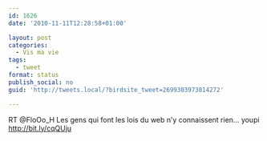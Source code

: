 ```yaml
---
id: 1626
date: '2010-11-11T12:28:58+01:00'

layout: post
categories:
  - Vis ma vie
tags:
  - tweet
format: status
publish_social: no
guid: 'http://tweets.local/?birdsite_tweet=2699303973814272'

---
```


RT @FloOo\_H Les gens qui font les lois du web n’y connaissent rien… youpi http://bit.ly/cqQUju
